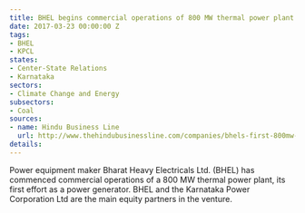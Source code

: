 ```yaml
---
title: BHEL begins commercial operations of 800 MW thermal power plant in Karnataka
date: 2017-03-23 00:00:00 Z
tags:
- BHEL
- KPCL
states:
- Center-State Relations
- Karnataka
sectors:
- Climate Change and Energy
subsectors:
- Coal
sources:
- name: Hindu Business Line
  url: http://www.thehindubusinessline.com/companies/bhels-first-800mw-supercritical-plant-becomes-operational/article9585187.ece
details: 
---
```


Power equipment maker Bharat Heavy Electricals Ltd. (BHEL) has commenced commercial operations of a 800 MW thermal power plant, its first effort as a power generator. BHEL and the Karnataka Power Corporation Ltd are the main equity partners in the venture.
